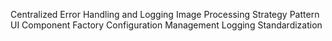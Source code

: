Centralized Error Handling and Logging
Image Processing Strategy Pattern
UI Component Factory
Configuration Management
Logging Standardization